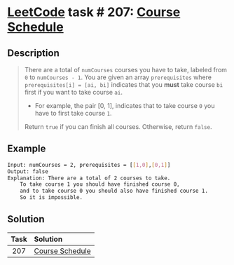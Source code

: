 # [LeetCode][leetcode] task # 207: [Course Schedule][task]

Description
-----------

> There are a total of `numCourses` courses you have to take, labeled from `0` to `numCourses - 1`.
> You are given an array `prerequisites` where `prerequisites[i] = [ai, bi]` indicates
> that you **must** take course `bi` first if you want to take course `ai`.
> 
> * For example, the pair [0, 1], indicates that to take course `0` you have to first take course `1`.
>
> Return `true` if you can finish all courses. Otherwise, return `false`.

Example
-------

```sh
Input: numCourses = 2, prerequisites = [[1,0],[0,1]]
Output: false
Explanation: There are a total of 2 courses to take. 
    To take course 1 you should have finished course 0,
    and to take course 0 you should also have finished course 1.
    So it is impossible.
```

Solution
--------

| Task | Solution                    |
|:----:|:----------------------------|
| 207  | [Course Schedule][solution] |


[leetcode]: <http://leetcode.com/>
[task]: <https://leetcode.com/problems/course-schedule/>
[solution]: <https://github.com/wellaxis/witalis-jkit/blob/main/module/tasks/src/main/java/com/witalis/jkit/tasks/core/task/leetcode/h3/p207/option/Practice.java>
